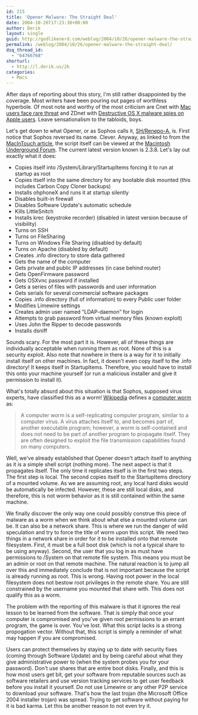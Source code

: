```yaml
---
id: 215
title: 'Opener Malware: The Straight Deal'
date: 2004-10-26T17:23:38+00:00
author: Derik
layout: single
guid: http://godlikenerd.com/weblog/2004/10/26/opener-malware-the-straight-deal/
permalink: /weblog/2004/10/26/opener-malware-the-straight-deal/
dsq_thread_id:
  - "64766768"
shorturl:
  - http://l.derik.us/2k
categories:
  - Macs
---
```

After days of reporting about this story, I'm still rather disappointed by the coverage. Most writers have been pouring out pages of worthless hyperbole. Of most note and worthy of the most criticism are Cnet with [Mac users face rare threat](http://news.com.com/Mac+users+face+rare+virus/2100-7349_3-5424883.html?tag=nefd.top) and ZDnet with [Destructive OS X malware spies on Apple users](). Leave sensationalism to the tabloids, boys.

Let's get down to what Opener, or as Sophos calls it, [SH/Renepo-A](http://www.sophos.com/virusinfo/analyses/shrenepoa.html), is. First notice that Sophos reversed its name. Clever. Anyway, as linked to from the [MacInTouch article](http://www.macintouch.com/opener.html), the script itself can be viewed at the [Macintosh Underground Forum](http://freaky.staticusers.net/). The current latest version known is 2.3.8. Let's lay out exactly what it does:

  * Copies itself into /System/Library/StartupItems forcing it to run at startup as root
  * Copies itself into the same directory for any bootable disk mounted (this includes Carbon Copy Cloner backups)
  * Installs ohphoneX and runs it at startup silently
  * Disables built-in firewall
  * Disables Software Update's automatic schedule
  * Kills LittleSnitch
  * Installs krec (keystroke recorder) (disabled in latest version because of visibility)
  * Turns on SSH
  * Turns on FileSharing
  * Turns on Windows File Sharing (disabled by default)
  * Turns on Apache (disabled by default)
  * Creates .info directory to store data gathered
  * Gets the name of the computer
  * Gets private and public IP addresses (in case behind router)
  * Gets OpenFirmware password
  * Gets OSXvnc password if installed
  * Gets a series of files with passwords and user information
  * Gets serials for several commercial software packages
  * Copies .info directory (full of information) to every Public user folder
  * Modifies Limewire settings
  * Creates admin user named &#8220;LDAP-daemon&#8221; for login
  * Attempts to grab password from virtual memory files (known exploit)
  * Uses John the Ripper to decode passwords
  * Installs dsniff

Sounds scary. For the most part it is. However, all of these things are individually acceptable when running them as root. None of this is a security exploit. Also note that nowhere in there is a way for it to initially install itself on other machines. In fact, it doesn't even copy itself to the .info directory! It keeps itself in StartupItems. Therefore, you would have to install this onto your machine yourself (or run a malicious installer and give it permission to install it).

What's totally absurd about this situation is that Sophos, supposed virus experts, have classified this as a worm! [Wikipedia](http://en.wikipedia.org) defines a [computer worm](http://en.wikipedia.org/wiki/Computer_worm) as:

> A computer worm is a self-replicating computer program, similar to a computer virus. A virus attaches itself to, and becomes part of, another executable program; however, a worm is self-contained and does not need to be part of another program to propagate itself. They are often designed to exploit the file transmission capabilities found on many computers.

Well, we've already established that Opener doesn't attach itself to anything as it is a simple shell script (nothing more). The next aspect is that it propagates itself. The only time it replicates itself is in the first two steps. The first step is local. The second copies itself to the StartupItems directory of a mounted volume. As we are assuming root, any local hard disks would be automatically be infected. However, these are still local disks, and therefore, this is not worm behavior as it is still contained within the same machine.

We finally discover the only way one could possibly construe this piece of malware as a worm when we think about what else a mounted volume can be. It can also be a network share. This is where we run the danger of wild speculation and try to force the title of worm upon this script. We need two things in a network share in order for it to be installed onto that remote filesystem. First, it must be a full boot disk (which is not a typical share to be using anyway). Second, the user that you log in as must have permissions to /System on that remote file system. This means you must be an admin or root on that remote machine. The natural reaction is to jump all over this and immediately conclude that is not important because the script is already running as root. This is wrong. Having root power in the local filesystem does not bestow root privileges in the remote share. You are still constrained by the username you mounted that share with. This does not qualify this as a worm.

The problem with the reporting of this malware is that it ignores the real lesson to be learned from the software. That is simply that once your computer is compromised and you've given root permissions to an errant program, the game is over. You've lost. What this script lacks is a strong propogation vector. Without that, this script is simply a reminder of what may happen if you are compromised.

Users can protect themselves by staying up to date with security fixes (coming through Software Update) and by being careful about what they give administrative power to (when the system probes you for your password). Don't use shares that are entire boot disks. Finally, and this is how most users get bit, get your software from reputable sources such as software retailers and use version tracking services to get user feedback before you install it yourself. Do not use Limewire or any other P2P service to download your software. That's how the last trojan (the Microsoft Office 2004 installer trojan) was spread. Trying to get software without paying for it is bad karma. Let this be another reason to not even try it.